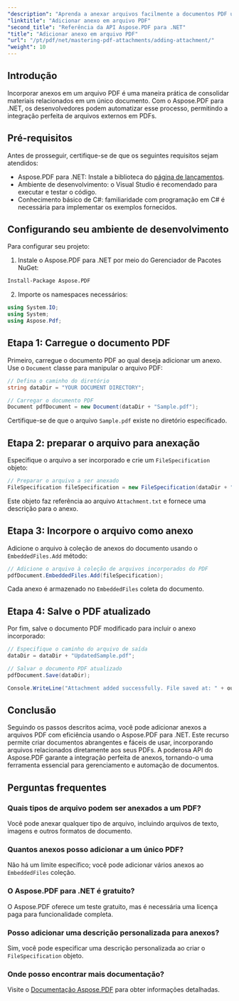 ```yaml
---
"description": "Aprenda a anexar arquivos facilmente a documentos PDF usando o Aspose.PDF para .NET. Siga nosso guia passo a passo para aprimorar a funcionalidade do seu PDF com arquivos incorporados."
"linktitle": "Adicionar anexo em arquivo PDF"
"second_title": "Referência da API Aspose.PDF para .NET"
"title": "Adicionar anexo em arquivo PDF"
"url": "/pt/pdf/net/mastering-pdf-attachments/adding-attachment/"
"weight": 10
---
```


## Introdução  

Incorporar anexos em um arquivo PDF é uma maneira prática de consolidar materiais relacionados em um único documento. Com o Aspose.PDF para .NET, os desenvolvedores podem automatizar esse processo, permitindo a integração perfeita de arquivos externos em PDFs.  

## Pré-requisitos  

Antes de prosseguir, certifique-se de que os seguintes requisitos sejam atendidos:  

- Aspose.PDF para .NET: Instale a biblioteca do [página de lançamentos](https://releases.aspose.com/pdf/net/).  
- Ambiente de desenvolvimento: o Visual Studio é recomendado para executar e testar o código.  
- Conhecimento básico de C#: familiaridade com programação em C# é necessária para implementar os exemplos fornecidos.  

## Configurando seu ambiente de desenvolvimento  

Para configurar seu projeto:  

1. Instale o Aspose.PDF para .NET por meio do Gerenciador de Pacotes NuGet:  
```bash
Install-Package Aspose.PDF
```  
2. Importe os namespaces necessários:  

```csharp
using System.IO;
using System;
using Aspose.Pdf;
``` 

## Etapa 1: Carregue o documento PDF  

Primeiro, carregue o documento PDF ao qual deseja adicionar um anexo. Use o `Document` classe para manipular o arquivo PDF:  

```csharp
// Defina o caminho do diretório
string dataDir = "YOUR DOCUMENT DIRECTORY";

// Carregar o documento PDF
Document pdfDocument = new Document(dataDir + "Sample.pdf");
```  

Certifique-se de que o arquivo `Sample.pdf` existe no diretório especificado.  

## Etapa 2: preparar o arquivo para anexação  

Especifique o arquivo a ser incorporado e crie um `FileSpecification` objeto:  

```csharp
// Preparar o arquivo a ser anexado
FileSpecification fileSpecification = new FileSpecification(dataDir + "Attachment.txt", "Description of the attached file");
```  

Este objeto faz referência ao arquivo `Attachment.txt` e fornece uma descrição para o anexo.  

## Etapa 3: Incorpore o arquivo como anexo  

Adicione o arquivo à coleção de anexos do documento usando o `EmbeddedFiles.Add` método:  

```csharp
// Adicione o arquivo à coleção de arquivos incorporados do PDF
pdfDocument.EmbeddedFiles.Add(fileSpecification);
```  

Cada anexo é armazenado no `EmbeddedFiles` coleta do documento.  

## Etapa 4: Salve o PDF atualizado  

Por fim, salve o documento PDF modificado para incluir o anexo incorporado:  

```csharp
// Especifique o caminho do arquivo de saída
dataDir = dataDir + "UpdatedSample.pdf";

// Salvar o documento PDF atualizado
pdfDocument.Save(dataDir);

Console.WriteLine("Attachment added successfully. File saved at: " + outputFile);
```  

## Conclusão  

Seguindo os passos descritos acima, você pode adicionar anexos a arquivos PDF com eficiência usando o Aspose.PDF para .NET. Este recurso permite criar documentos abrangentes e fáceis de usar, incorporando arquivos relacionados diretamente aos seus PDFs. A poderosa API do Aspose.PDF garante a integração perfeita de anexos, tornando-o uma ferramenta essencial para gerenciamento e automação de documentos.  

## Perguntas frequentes  

### Quais tipos de arquivo podem ser anexados a um PDF?  
Você pode anexar qualquer tipo de arquivo, incluindo arquivos de texto, imagens e outros formatos de documento.  

### Quantos anexos posso adicionar a um único PDF?  
Não há um limite específico; você pode adicionar vários anexos ao `EmbeddedFiles` coleção.  

### O Aspose.PDF para .NET é gratuito?  
O Aspose.PDF oferece um teste gratuito, mas é necessária uma licença paga para funcionalidade completa.  

### Posso adicionar uma descrição personalizada para anexos?  
Sim, você pode especificar uma descrição personalizada ao criar o `FileSpecification` objeto.  

### Onde posso encontrar mais documentação?  
Visite o [Documentação Aspose.PDF](https://reference.aspose.com/pdf/net/) para obter informações detalhadas.